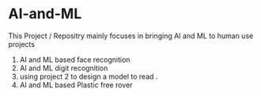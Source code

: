 # AI-and-ML

This Project / Repositry mainly focuses in bringing AI and ML to human use
projects

1. AI and ML based face recognition  
2. AI and ML digit recognition
3. using project 2 to design a model to read .
4. AI and ML based Plastic free rover
